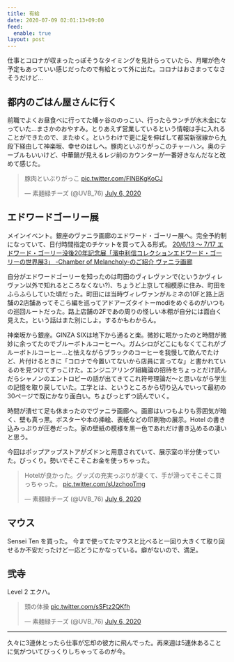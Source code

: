```yaml
---
title: 有給
date: 2020-07-09 02:01:13+09:00
feed:
  enable: true
layout: post
---
```


仕事とコロナが収まったっぽそうなタイミングを見計らっていたら、月曜が色々予定もあっていい感じだったので有給とって外に出た。コロナはおさまってなさそうだけど…

## 都内のごはん屋さんに行く

前職でよくお昼食べに行ってた幡ヶ谷ののっこい、行ったらランチが水木金になっていた…まさかのおやすみ。とりあえず営業しているという情報は手に入れることができたので、またゆく。というわけで更に足を伸ばして都営新宿線から九段下経由して神楽坂、幸せのはしへ。豚肉といぶりがっこのチャーハン。奥のテーブルもいいけど、中華鍋が見えるレジ前のカウンターが一番好きなんだなと改めて感じた。

<blockquote class="twitter-tweet" data-partner="tweetdeck"><p lang="ja" dir="ltr">豚肉といぶりがっこ <a href="https://t.co/FlNBKgKoCJ">pic.twitter.com/FlNBKgKoCJ</a></p>&mdash; 素麺緑チーズ (@UVB_76) <a href="https://twitter.com/UVB_76/status/1279989569677451264?ref_src=twsrc%5Etfw">July 6, 2020</a></blockquote>
<script async src="https://platform.twitter.com/widgets.js" charset="utf-8"></script>

## エドワードゴーリー展

メインイベント。銀座のヴァニラ画廊のエドワード・ゴーリー展へ。完全予約制になっていて、日付時間指定のチケットを買って入る形式。
[20/6/13 〜 7/17 エドワード・ゴーリー没後20年記念展「濱中利信コレクションエドワード・ゴーリーの世界展3」 -Chamber of Melancholy-のご紹介 ヴァニラ画廊](https://www.vanilla-gallery.com/archives/2020/20200415ab.html)

自分がエドワードゴーリーを知ったのは町田のヴィレヴァンで(というかヴィレヴァン以外で知れるところなくない?)、ちょうど上京して相模原に住み、町田をふらふらしていた頃だった。町田には当時ヴィレヴァンがルミネの10Fと路上店舗の2店舗あってそこら編を巡ってアドアーズタイトーmodiをめぐるのがいつもの巡回ルートだった。路上店舗の2Fであの周りの怪しい本棚が自分には面白く見えた。という話はまた別にしよ。するかもわからん。

神楽坂から銀座。GINZA SIXは地下から通ると楽。微妙に眠かったのと時間が微妙に余ってたのでブルーボトルコーヒーへ。ガムシロがどこにもなくてこれがブルーボトルコーヒー…と怯えながらブラックのコーヒーを我慢して飲んでたけど、片付けるときに「コロナで今置いてないから店員に言ってな」と書かれているのを見つけてずっこけた。エンジニアリング組織論の招待をちょっとだけ読んだらシャノンのエントロピーの話が出てきてこれ符号理論だ〜と思いながら学生の記憶を取り戻していた。工学とは、というところから切り込んでいって最初の30ページで既にかなり面白い。ちょびっとずつ読んでいく。

時間が潰せて足も休まったのでヴァニラ画廊へ。画廊はいつもよりも雰囲気が暗く、壁も真っ黒。ポスターや本の挿絵、表紙などの印刷物の展示。Hotel の書き込みっぷりが圧巻だった。家の壁紙の模様を黒一色であれだけ書き込めるの凄いと思う。

今回はポップアップストアがズドンと用意されていて、展示室の半分使っていた。びっくり。勢いでそこそこお金を使っちゃった。

<blockquote class="twitter-tweet" data-partner="tweetdeck"><p lang="ja" dir="ltr">Hotelが良かった。グッズの充実っぷりが凄くて、手が滑ってそこそこ買っちゃった。 <a href="https://t.co/sUzchooTmg">pic.twitter.com/sUzchooTmg</a></p>&mdash; 素麺緑チーズ (@UVB_76) <a href="https://twitter.com/UVB_76/status/1280017135549288450?ref_src=twsrc%5Etfw">July 6, 2020</a></blockquote>
<script async src="https://platform.twitter.com/widgets.js" charset="utf-8"></script>


## マウス

Sensei Ten を買った。 今まで使ってたマウスと比べると一回り大きくて取り回せるか不安だったけど一応どうにかなっている。癖がないので、満足。

## 弐寺

Level 2 エクハ。
<blockquote class="twitter-tweet" data-partner="tweetdeck"><p lang="ja" dir="ltr">頭の体操 <a href="https://t.co/sSFtz2QKfh">pic.twitter.com/sSFtz2QKfh</a></p>&mdash; 素麺緑チーズ (@UVB_76) <a href="https://twitter.com/UVB_76/status/1280074784349360128?ref_src=twsrc%5Etfw">July 6, 2020</a></blockquote>
<script async src="https://platform.twitter.com/widgets.js" charset="utf-8"></script>

------------

久々に3連休とったら仕事が忘却の彼方に飛んでった。再来週は5連休あることに気がついてびっくりしちゃってるのが今。

